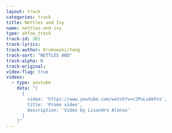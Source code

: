 ```yaml
---
layout: track
categories: track
title: Nettles and Ivy
name: nettles-and-ivy
type: ahfow_track
track-id: 361
track-lyrics: 
track-author: Krukowski/Yang
track-sort: "NETTLES AND"
track-alpha: N
track-original: 
video-flag: true
videos:
  - type: youtube
    data: "[
      { 
        video: 'https://www.youtube.com/watch?v=r2PuLsAkFns',
        title: 'Promo video',
        description: 'Video by Lisandro Alonso'
      }
    ]"
---
```

